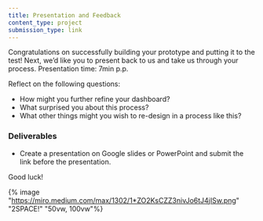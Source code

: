 ```yaml
---
title: Presentation and Feedback
content_type: project
submission_type: link
---
```


Congratulations on successfully building your prototype and putting it to the test! Next, we’d like you to present back to us and take us through your process. Presentation time: 7min p.p.

Reflect on the following questions: 
- How might you further refine your dashboard? 
- What surprised you about this process? 
- What other things might you wish to re-design in a process like this?

### Deliverables
- Create a presentation on Google slides or PowerPoint and submit the link before the presentation. 

Good luck!

{% image "https://miro.medium.com/max/1302/1*ZO2KsCZZ3nivJo6tJ4jISw.png" "2SPACE!" "50vw, 100vw"%}